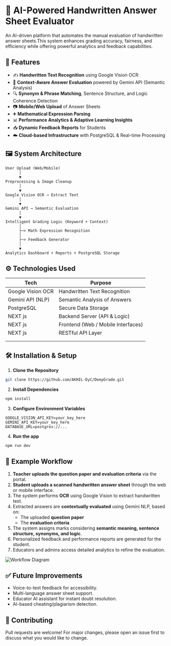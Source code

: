 # 📝 AI-Powered Handwritten Answer Sheet Evaluator

An AI-driven platform that automates the manual evaluation of handwritten answer sheets.This system enhances grading accuracy, fairness, and efficiency while offering powerful analytics and feedback capabilities.

## 🚀 Features

- ✍️ **Handwritten Text Recognition** using Google Vision OCR  
- 🧠 **Context-Aware Answer Evaluation** powered by Gemini API (Semantic Analysis)  
- 🔍 **Synonym & Phrase Matching**, Sentence Structure, and Logic Coherence Detection  
- 📷 **Mobile/Web Upload** of Answer Sheets  
- ➕ **Mathematical Expression Parsing**  
- 📊 **Performance Analytics & Adaptive Learning Insights**  
- 📥 **Dynamic Feedback Reports** for Students  
- ☁️ **Cloud-based Infrastructure** with PostgreSQL & Real-time Processing  

## 🖼️ System Architecture

```
User Upload (Web/Mobile) 
      │
      ▼
Preprocessing & Image Cleanup
      │
      ▼
Google Vision OCR → Extract Text
      │
      ▼
Gemini API → Semantic Evaluation
      │
      ▼
Intelligent Grading Logic (Keyword + Context)
      │
      ├─> Math Expression Recognition
      │
      ├─> Feedback Generator
      │
      ▼
Analytics Dashboard + Reports + PostgreSQL Storage
```

## ⚙️ Technologies Used

| Tech                | Purpose                                  |
|---------------------|-------------------------------------------|
| Google Vision OCR   | Handwritten Text Recognition              |
| Gemini API (NLP)    | Semantic Analysis of Answers              |
| PostgreSQL          | Secure Data Storage                       |
| NEXT js    | Backend Server (API & Logic)              |
| NEXT js    | Frontend (Web / Mobile Interfaces)        |
| NEXT js  | RESTful API Layer                         |
|                 |
|      |    |

## 🛠️ Installation & Setup

1. **Clone the Repository**
```bash
git clone https://github.com/AKHIL-DyC/DeepGrade.git

```

2. **Install Dependencies**
```bash
npm install
```

3. **Configure Environment Variables**
```
GOOGLE_VISION_API_KEY=your_key_here
GEMINI_API_KEY=your_key_here
DATABASE_URL=postgres://...
```

4. **Run the app**
```bash
npm run dev
```


## 📄 Example Workflow

1. **Teacher uploads the question paper and evaluation criteria** via the portal.
2. **Student uploads a scanned handwritten answer sheet** through the web or mobile interface.
3. The system performs **OCR** using Google Vision to extract handwritten text.
4. Extracted answers are **contextually evaluated** using Gemini NLP, based on:
   - The uploaded **question paper**
   - The **evaluation criteria**
5. The system assigns marks considering **semantic meaning, sentence structure, synonyms, and logic**.
6. Personalized feedback and performance reports are generated for the student.
7. Educators and admins access detailed analytics to refine the evaluation.

![Workflow Diagram](./assets/workflow.png)




## ✅ Future Improvements

- Voice-to-text feedback for accessibility.  
- Multi-language answer sheet support.  
- Educator AI assistant for instant doubt resolution.  
- AI-based cheating/plagiarism detection.  

## 🤝 Contributing

Pull requests are welcome! For major changes, please open an issue first to discuss what you would like to change.


